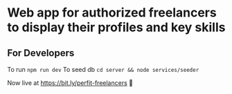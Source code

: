 # Web app for authorized freelancers to display their profiles and key skills

## For Developers
To run `npm run dev`
To seed db `cd server && node services/seeder`

Now live at https://bit.ly/perfit-freelancers 🔆  
